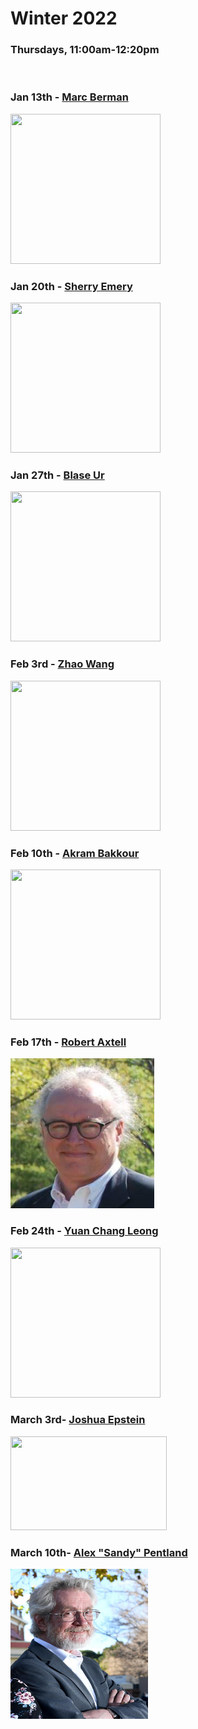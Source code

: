 # Winter 2022
### Thursdays, 11:00am-12:20pm

<br>

### Jan 13th - [Marc Berman](https://github.com/uchicago-computation-workshop/Winter2022/tree/master/01-13_Berman)

<div><img src="https://macss.uchicago.edu/sites/macss.uchicago.edu/files/styles/columnwidth-wider/public/uploads/images/Screen%20Shot%202018-06-27%20at%2011.09.43%20AM.png?itok=WqfiFvS_" width="240" height="240"></div>

### Jan 20th - [Sherry Emery](https://github.com/uchicago-computation-workshop/Winter2022/tree/master/01-20_Emery)

<div><img src="https://www.norc.org/PublishingImages/people/Emery_Large.jpg" width="240" height="240"></div>

### Jan 27th - [Blase Ur](https://github.com/uchicago-computation-workshop/Winter2022/tree/master/01-27_Ur)

<div><img src="https://www.blaseur.com/blase_headshot_400.jpg" width="240" height="240"></div>

### Feb 3rd - [Zhao Wang](https://github.com/uchicago-computation-workshop/Winter2022/tree/master/02-03_Wang)

<div><img src="https://macss.uchicago.edu/sites/macss.uchicago.edu/files/styles/columnwidth-wider/public/uploads/images/Screen%20Shot%202021-08-02%20at%204.44.41%20PM.png?itok=9ywJhaZu" width="240" height="240"></div>

### Feb 10th - [Akram Bakkour](https://github.com/uchicago-computation-workshop/Winter2022/tree/master/02-10_Bakkour)

<div><img src="https://psychology.uchicago.edu/sites/psychology.uchicago.edu/files/styles/columnwidth-wider/public/uploads/images/thumbnail_AkramBakkour-1x1-HD-Web_3.jpg?itok=O6tBLHwX" width="240" height="240"></div>

### Feb 17th - [Robert Axtell](https://github.com/uchicago-computation-workshop/Winter2022/tree/master/02-17_Axtell)

<div><img src="Rob Axtell.png" width="230" height="240"></div>

### Feb 24th - [Yuan Chang Leong](https://github.com/uchicago-computation-workshop/Winter2022/tree/master/02-24_Leong)

<div><img src="https://ycleong.github.io/author/yuan-chang-leong/avatar_huffffcb5e8eba9052c51a75bcd3d930c6_161383_270x270_fill_q90_lanczos_center.jpg" width="240" height="240"></div>

### March 3rd- [Joshua Epstein](https://github.com/uchicago-computation-workshop/Winter2022/tree/master/03-03_Epstein)

<div><img src="https://publichealth.nyu.edu/sites/default/files/2018-10/Joshua%20M.%C2%A0Epstein.jpg" width="250" height="150"></div>

### March 10th- [Alex "Sandy" Pentland](https://github.com/uchicago-computation-workshop/Winter2022/tree/master/03-10_Pentland)

<div><img src="pentland.jpg" width="220" height="240"></div>

